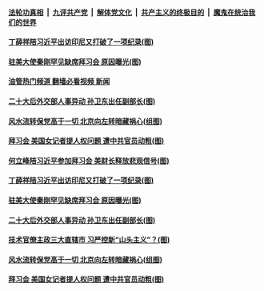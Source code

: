 ####  [法轮功真相](../../../../basic/blob/master/README.md?t=11180232) &nbsp;|&nbsp; [九评共产党](../../../../9ping.md/blob/master/README.md?t=11180232) &nbsp;|&nbsp; [解体党文化](../../../../jtdwh.md/blob/master/README.md?t=11180232)  &nbsp;|&nbsp; [共产主义的终极目的](../../../../gczydzjmd.md/blob/master/README.md?t=11180232) &nbsp;|&nbsp; [魔鬼在统治我们的世界](../../../../mgztzwmdsj.md/blob/master/README.md?t=11180232) 

#### [丁薛祥陪习近平出访印尼又打破了一项纪录(图)](../pages/p2/1021847.md?t=11180232) 

#### [驻美大使秦刚罕见缺席拜习会 原因曝光(图)](../pages/p2/1021808.md?t=11180232) 

#### [油管热门频道 翻墙必看视频 新闻](http://129.146.143.75:81/youtube.html?11180232)

#### [二十大后外交部人事异动 孙卫东出任副部长(图)](../pages/p2/1021815.md?t=11180232) 

#### [风水流转保党高于一切 北京向左转暗藏祸心(组图)](../pages/p2/1020909.md?t=11180232) 

#### [拜习会 美国女记者提人权问题 遭中共官员动粗(图)](../pages/p2/1021748.md?t=11180232) 

#### [何立峰陪习近平参加拜习会 美财长释放悲观信号(图)](../pages/p2/1021732.md?t=11180232) 





#### [丁薛祥陪习近平出访印尼又打破了一项纪录(图)](../pages/p2/1021847.md?t=11180232) 



#### [驻美大使秦刚罕见缺席拜习会 原因曝光(图)](../pages/p2/1021808.md?t=11180232) 




#### [二十大后外交部人事异动 孙卫东出任副部长(图)](../pages/p2/1021815.md?t=11180232) 

#### [技术官僚主政三大直辖市 习严控新“山头主义”？(图)](../pages/p2/1021725.md?t=11180232) 


#### [风水流转保党高于一切 北京向左转暗藏祸心(组图)](../pages/p2/1020909.md?t=11180232) 





#### [拜习会 美国女记者提人权问题 遭中共官员动粗(图)](../pages/p2/1021748.md?t=11180232) 

<img src='http://gfw-breaker.win/goodnews/indexes/p2.md' width='0px' height='0px'/>

